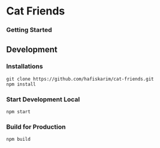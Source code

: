 # Cat Friends
### Getting Started
## Development
### Installations
```
git clone https://github.com/hafiskarim/cat-friends.git
npm install
```

### Start Development Local
```
npm start
```

### Build for Production
```
npm build
```
